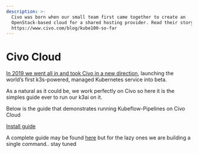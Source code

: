 ```yaml
---
description: >-
  Civo was born when our small team first came together to create an
  OpenStack-based cloud for a shared hosting provider. Read their story here:
  https://www.civo.com/blog/kube100-so-far
---
```


# Civo Cloud

[In 2019 we went all in and took Civo in a new direction](https://www.civo.com/blog/a-civo-2019-retrospective-how-we-got-here-and-what-s-next), launching the world’s first k3s-powered, managed Kubernetes service into beta.

As a natural as it could be, we work perfectly on Civo so here it is the simples guide ever to run our k3ai on it.

Below is the guide that demonstrates running Kubeflow-Pipelines on Civo Cloud

[Install guide](https://www.civo.com/learn/running-kubeflow-pipelines)

A complete guide may be found [here](https://www.civo.com/learn/running-kubeflow-pipelines) but for the lazy ones we are building a single command.. stay tuned

